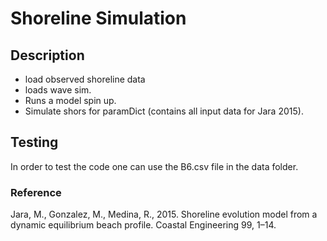 # Shoreline Simulation

## Description

* load observed shoreline data
* loads wave sim. 
* Runs a model spin up. 
* Simulate shors for paramDict (contains all input data for Jara 2015).

## Testing
In order to test the code one can use the B6.csv file in the data folder.

### Reference

Jara, M., Gonzalez, M., Medina, R., 2015. Shoreline evolution model from a dynamic equilibrium beach profile. Coastal Engineering 99, 1–14.